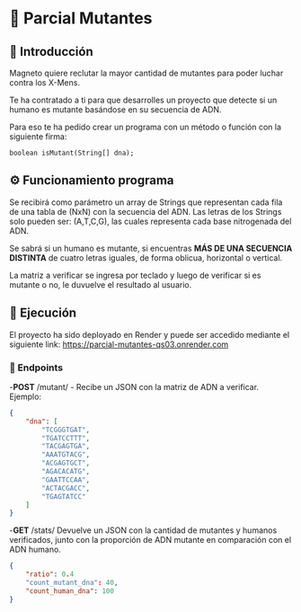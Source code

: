 # 🧬 Parcial Mutantes

## 📖 Introducción

Magneto quiere reclutar la mayor cantidad de mutantes para poder luchar contra los X-Mens.

Te ha contratado a ti para que desarrolles un proyecto que detecte si un humano es mutante basándose en su secuencia de ADN.

Para eso te ha pedido crear un programa con un método o función con la siguiente firma:
```
boolean isMutant(String[] dna);
```

## ⚙️ Funcionamiento programa
Se recibirá como parámetro un array de Strings que representan cada fila de una tabla de (NxN) con la secuencia del ADN. Las letras de los Strings solo pueden ser: (A,T,C,G), las cuales representa cada base nitrogenada del ADN.

Se sabrá si un humano es mutante, si encuentras **MÁS DE UNA SECUENCIA DISTINTA** de cuatro letras iguales, de forma oblicua, horizontal o vertical.

La matriz a verificar se ingresa por teclado y luego de verificar si es mutante o no, le duvuelve el resultado al usuario.

## 🚀 Ejecución
El proyecto ha sido deployado en Render y puede ser accedido mediante el siguiente link:
https://parcial-mutantes-qs03.onrender.com

### 🔗 Endpoints

-**POST** /mutant/ - Recibe un JSON con la matriz de ADN a verificar. Ejemplo:
```json
{
    "dna": [
        "TCGGGTGAT",
        "TGATCCTTT",
        "TACGAGTGA",
        "AAATGTACG",
        "ACGAGTGCT",
        "AGACACATG",
        "GAATTCCAA",
        "ACTACGACC",
        "TGAGTATCC"
    ]
}
```

-**GET** /stats/ Devuelve un JSON con la cantidad de mutantes y humanos verificados, junto con la proporción de ADN mutante en comparación con el ADN humano.
```json
{
    "ratio": 0.4
    "count_mutant_dna": 40,
    "count_human_dna": 100
}
```
